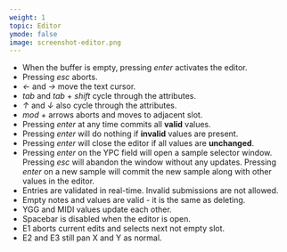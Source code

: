 ```yaml
---
weight: 1
topic: Editor
ymode: false
image: screenshot-editor.png
---
```

- When the buffer is empty, pressing _enter_ activates the editor.
- Pressing _esc_ aborts.
- _&larr;_ and _&rarr;_ move the text cursor.
- _tab_ and _tab_ + _shift_ cycle through the attributes.
- _&uarr;_ and _&darr;_ also cycle through the attributes.
- _mod_ + arrows aborts and moves to adjacent slot.
- Pressing _enter_ at any time commits all **valid** values.
- Pressing _enter_ will do nothing if **invalid** values are present.
- Pressing _enter_ will close the editor if all values are **unchanged**.
- Pressing _enter_ on the YPC field will open a sample selector window. Pressing _esc_ will abandon the window without any updates. Pressing _enter_ on a new sample will commit the new sample along with other values in the editor.
- Entries are validated in real-time. Invalid submissions are not allowed.
- Empty notes and values are valid - it is the same as deleting.
- YGG and MIDI values update each other.
- Spacebar is disabled when the editor is open.
- E1 aborts current edits and selects next not empty slot.
- E2 and E3 still pan X and Y as normal.
